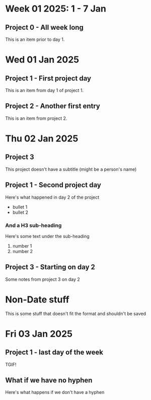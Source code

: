 # Week 01 2025: 1 - 7 Jan

## Project 0 - All week long

This is an item prior to day 1.

# Wed 01 Jan 2025

## Project 1 - First project day

This is an item from day 1 of project 1.

## Project 2 - Another first entry

This is an item from project 2.

# Thu 02 Jan 2025

## Project 3

This project doesn't have a subtitle (might be a person's name)

## Project 1 - Second project day

Here's what happened in day 2 of the project

- bullet 1
- bullet 2

### And a H3 sub-heading

Here's some text under the sub-heading

1. number 1
2. number 2

## Project 3 - Starting on day 2

Some notes from project 3 on day 2

# Non-Date stuff

This is some stuff that doesn't fit the format and shouldn't be saved

# Fri 03 Jan 2025

## Project 1 - last day of the week

TGIF!

## What if we have no hyphen

Here's what happens if we don't have a hyphen
